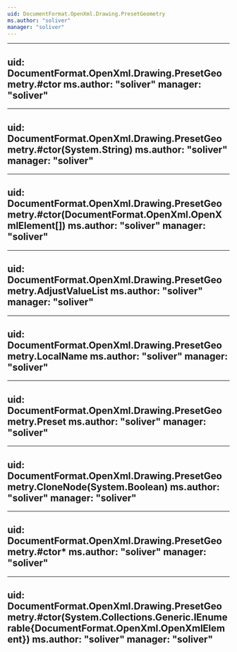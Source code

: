 ```yaml
---
uid: DocumentFormat.OpenXml.Drawing.PresetGeometry
ms.author: "soliver"
manager: "soliver"
---
```


---
uid: DocumentFormat.OpenXml.Drawing.PresetGeometry.#ctor
ms.author: "soliver"
manager: "soliver"
---

---
uid: DocumentFormat.OpenXml.Drawing.PresetGeometry.#ctor(System.String)
ms.author: "soliver"
manager: "soliver"
---

---
uid: DocumentFormat.OpenXml.Drawing.PresetGeometry.#ctor(DocumentFormat.OpenXml.OpenXmlElement[])
ms.author: "soliver"
manager: "soliver"
---

---
uid: DocumentFormat.OpenXml.Drawing.PresetGeometry.AdjustValueList
ms.author: "soliver"
manager: "soliver"
---

---
uid: DocumentFormat.OpenXml.Drawing.PresetGeometry.LocalName
ms.author: "soliver"
manager: "soliver"
---

---
uid: DocumentFormat.OpenXml.Drawing.PresetGeometry.Preset
ms.author: "soliver"
manager: "soliver"
---

---
uid: DocumentFormat.OpenXml.Drawing.PresetGeometry.CloneNode(System.Boolean)
ms.author: "soliver"
manager: "soliver"
---

---
uid: DocumentFormat.OpenXml.Drawing.PresetGeometry.#ctor*
ms.author: "soliver"
manager: "soliver"
---

---
uid: DocumentFormat.OpenXml.Drawing.PresetGeometry.#ctor(System.Collections.Generic.IEnumerable{DocumentFormat.OpenXml.OpenXmlElement})
ms.author: "soliver"
manager: "soliver"
---
